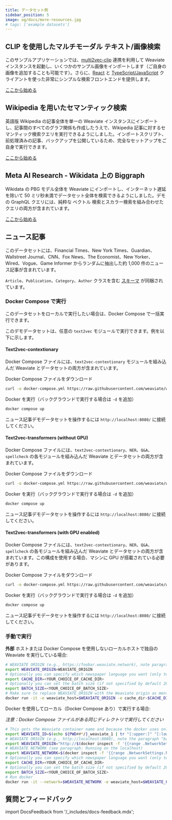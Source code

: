 ```yaml
---
title: データセット例
sidebar_position: 5
image: og/docs/more-resources.jpg
# tags: ['example datasets']
---
```


## CLIP を使用したマルチモーダル テキスト/画像検索

このサンプルアプリケーションでは、[multi2vec-clip](/weaviate/model-providers/transformers/embeddings-multimodal.md) 連携を利用して Weaviate インスタンスを起動し、いくつかのサンプル画像をインポートします（ご自身の画像を追加することも可能です）。さらに、[React](https://reactjs.org/) と [TypeScript/JavaScript](../client-libraries/typescript/index.mdx) クライアントを使った非常にシンプルな検索フロントエンドを提供します。

[ここから始める](https://github.com/weaviate/weaviate-examples/blob/main/clip-multi-modal-text-image-search/README.md)

## Wikipedia を用いたセマンティック検索

英語版 Wikipedia の記事全体を単一の Weaviate インスタンスにインポートし、記事間のすべてのグラフ関係も作成したうえで、Wikipedia 記事に対するセマンティック検索クエリを実行できるようにしました。インポートスクリプト、前処理済みの記事、バックアップを公開しているため、完全なセットアップをご自身で実行できます。

[ここから始める](https://github.com/weaviate/semantic-search-through-Wikipedia-with-Weaviate)

## Meta AI Research - Wikidata 上の Biggraph

Wikidata の PBG モデル全体を Weaviate にインポートし、インターネット遅延を除いて 50 ミリ秒未満でデータセット全体を検索できるようにしました。デモの GraphQL クエリには、純粋な ベクトル 検索とスカラー検索を組み合わせたクエリの両方が含まれています。

[ここから始める](https://github.com/weaviate/biggraph-wikidata-search-with-weaviate)

## ニュース記事

このデータセットには、Financial Times、New York Times、Guardian、Wallstreet Journal、CNN、Fox News、The Economist、New Yorker、Wired、Vogue、Game Informer からランダムに抽出した約 1,000 件のニュース記事が含まれています。

`Article`、`Publication`、`Category`、`Author` クラスを含む [スキーマ](../starter-guides/managing-collections/index.mdx) が同梱されています。

### Docker Compose で実行

このデータセットをローカルで実行したい場合は、Docker Compose で一括実行できます。

このデモデータセットは、任意の `text2vec` モジュールで実行できます。例を以下に示します。

#### Text2vec-contextionary

Docker Compose ファイルには、`text2vec-contextionary` モジュールを組み込んだ Weaviate とデータセットの両方が含まれています。

Docker Compose ファイルをダウンロード

```bash
curl -o docker-compose.yml https://raw.githubusercontent.com/weaviate/weaviate-examples/main/weaviate-contextionary-newspublications/docker-compose.yaml
```

Docker を実行（バックグラウンドで実行する場合は `-d` を追加）

```bash
docker compose up
```

ニュース記事デモデータセットを操作するには `http://localhost:8080/` に接続してください。

#### Text2vec-transformers (without GPU)

Docker Compose ファイルには、`text2vec-contextionary`、`NER`、`Q&A`、`spellcheck` の各モジュールを組み込んだ Weaviate とデータセットの両方が含まれています。

Docker Compose ファイルをダウンロード

```bash
curl -o docker-compose.yml https://raw.githubusercontent.com/weaviate/weaviate-examples/main/weaviate-transformers-newspublications/docker-compose.yml
```

Docker を実行（バックグラウンドで実行する場合は `-d` を追加）

```bash
docker compose up
```

ニュース記事デモデータセットを操作するには `http://localhost:8080/` に接続してください。

#### Text2vec-transformers (with GPU enabled)

Docker Compose ファイルには、`text2vec-contextionary`、`NER`、`Q&A`、`spellcheck` の各モジュールを組み込んだ Weaviate とデータセットの両方が含まれています。この構成を使用する場合、マシンに GPU が搭載されている必要があります。

Docker Compose ファイルをダウンロード

```bash
curl -o docker-compose.yml https://raw.githubusercontent.com/weaviate/weaviate-examples/main/weaviate-transformers-newspublications/docker-compose-gpu.yaml
```

Docker を実行（バックグラウンドで実行する場合は `-d` を追加）

```bash
docker compose up
```

ニュース記事デモデータセットを操作するには `http://localhost:8080/` に接続してください。

### 手動で実行

**外部** ホストまたは Docker Compose を使用しないローカルホストで独自の Weaviate を実行している場合:

```bash
# WEAVIATE ORIGIN (e.g., https://foobar.weaviate.network), note paragraph basics for setting the local IP
export WEAVIATE_ORIGIN=WEAVIATE_ORIGIN
# Optionally you can specify which newspaper language you want (only two options `cache-en` or `cache-nl`, if not specified by default it is `cache-en` )
export CACHE_DIR=<YOUR_CHOICE_OF_CACHE_DIR>
# Optionally you can set the batch size (if not specified by default 200)
export BATCH_SIZE=<YOUR_CHOICE_OF_BATCH_SIZE>
# Make sure to replace WEAVIATE_ORIGIN with the Weaviate origin as mentioned in the basics above
docker run -it -e weaviate_host=$WEAVIATE_ORIGIN -e cache_dir-$CACHE_DIR -e batch_size=$BATCH_SIZE semitechnologies/weaviate-demo-newspublications:latest

```

Docker を使用してローカル（Docker Compose あり）で実行する場合:

_注意：Docker Compose ファイルがある同じディレクトリで実行してください_

```bash
# This gets the Weaviate container name and because the docker uses only lowercase we need to do it too (Can be found manually if 'tr' does not work for you)
export WEAVIATE_ID=$(echo ${PWD##*/}_weaviate_1 | tr "[:upper:]" "[:lower:]")
# WEAVIATE ORIGIN (e.g., http://localhost:8080), note the paragraph "basics" for setting the local IP
export WEAVIATE_ORIGIN="http://$(docker inspect -f '{{range .NetworkSettings.Networks}}{{.IPAddress}}{{end}}' $WEAVIATE_ID):8080"
# WEAVIATE NETWORK (see paragraph: Running on the localhost)
export WEAVIATE_NETWORK=$(docker inspect -f '{{range .NetworkSettings.Networks}}{{.NetworkID}}{{end}}' $WEAVIATE_ID)
# Optionally you can specify which newspaper language you want (only two options `cache-en` or `cache-nl`, if not specified by default it is `cache-en` )
export CACHE_DIR=<YOUR_CHOICE_OF_CACHE_DIR>
# Optionally you can set the batch size (if not specified by default 200)
export BATCH_SIZE=<YOUR_CHOICE_OF_BATCH_SIZE>
# Run docker
docker run -it --network=$WEAVIATE_NETWORK -e weaviate_host=$WEAVIATE_ORIGIN -e cache_dir-$CACHE_DIR -e batch_size=$BATCH_SIZE  semitechnologies/weaviate-demo-newspublications:latest
```

## 質問とフィードバック

import DocsFeedback from '/_includes/docs-feedback.mdx';

<DocsFeedback/>

